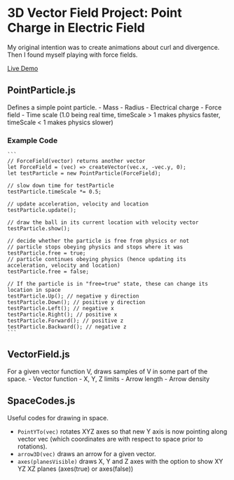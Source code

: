 # 3D Vector Field Project: Point Charge in Electric Field

My original intention was to create animations about curl and divergence. Then I found myself playing with force fields.

[Live Demo](https://alpersunter.github.io/VectorField/)

  ## PointParticle.js
  Defines a simple point particle.
    - Mass
    - Radius
    - Electrical charge
    - Force field
    - Time scale (1.0 being real time, timeScale > 1 makes physics faster, timeScale < 1 makes physics slower)
    
   ### Example Code
    
    ```
    // ForceField(vector) returns another vector
    let ForceField = (vec) => createVector(vec.x, -vec.y, 0);
    let testParticle = new PointParticle(ForceField);
    
    // slow down time for testParticle
    testParticle.timeScale *= 0.5;
    
    // update acceleration, velocity and location
    testParticle.update();
    
    // draw the ball in its current location with velocity vector
    testParticle.show();
    
    // decide whether the particle is free from physics or not
    // particle stops obeying physics and stops where it was
    testParticle.free = true;
    // particle continues obeying physics (hence updating its acceleration, velocity and location)
    testParticle.free = false;
    
    // If the particle is in "free=true" state, these can change its location in space
    testParticle.Up(); // negative y direction
    testParticle.Down(); // positive y direction
    testParticle.Left(); // negative x
    testParticle.Right(); // positive x
    testParticle.Forward(); // positive z
    testParticle.Backward(); // negative z
    ```

  ## VectorField.js
  For a given vector function V, draws samples of V in some part of the space.
    - Vector function
    - X, Y, Z limits
    - Arrow length
    - Arrow density

  ## SpaceCodes.js
  Useful codes for drawing in space.
   - `PointYTo(vec)` rotates XYZ axes so that new Y axis is now pointing along vector vec (which coordinates are with respect to space prior to rotations).
   - `arrow3D(vec)` draws an arrow for a given vector.
   - `axes(planesVisible)` draws X, Y and Z axes with the option to show XY YZ XZ planes (axes(true) or axes(false))
    
